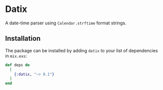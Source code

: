 # Datix

A date-time parser using `Calendar.strftime` format strings.

## Installation

The package can be installed by adding `datix` to your list of
dependencies in `mix.exs`:

```elixir
def deps do
  [
    {:datix, "~> 0.1"}
  ]
end
```
